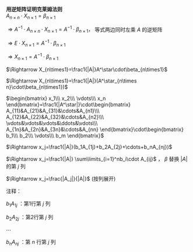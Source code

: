 **用逆矩阵证明克莱姆法则**  
$A_{n\times n}\cdot X_{n\times1}=\beta_{n\times1}$  
  
$\Rightarrow A^{-1}\cdot A_{n\times n}\cdot X_{n\times1}=A^{-1}\cdot\beta_{n\times1}，$ 等式两边同时左乘 $A$ 的逆矩阵  
  
$\Rightarrow E\cdot X_{n\times1}=A^{-1}\cdot\beta_{n\times1}$  
  
$\Rightarrow X_{n\times1}=A^{-1}\cdot\beta_{n\times1}$  
  
$\Rightarrow X_{n\times1}=\frac1{|A|}A^\star\cdot\beta_{n\times1}$  
  
$\Rightarrow X_{n\times1}=\frac1{|A|}(A^\star_{n\times n}\cdot\beta_{n\times1})$  
  
$\begin{bmatrix}  
x_1\\\ x_2\\\ \vdots\\\ x_n  
\end{bmatrix}=\frac1{|A^\star|}\cdot\begin{bmatrix}  
A_{11}&A_{21}&A_{31}&\cdots&A_{n1}\\\  
A_{12}&A_{22}&A_{32}&\cdots&A_{n2}\\\  
\vdots&\vdots&\vdots&\ddots&\vdots\\\  
A_{1n}&A_{2n}&A_{3n}&\cdots&A_{nn}  
\end{bmatrix}\cdot\begin{bmatrix}  
b_1\\\ b_2\\\ \vdots\\\ b_m  
\end{bmatrix}$  
  
$\Rightarrow x_j=\frac1{|A|}(b_1A_{1j}+b_2A_{2j}+\cdots+b_nA_{nj})$  
  
$\Rightarrow x_j=\frac1{|A|}  
\sum\limits_{i=1}^nb_i\cdot A_{ij}$ ， $\beta$ 替换 $|A|$ 的第 $j$ 列  
  
$\Rightarrow x_j=\frac{|A_j|}{|A|}$ (按列展开)  
  
注释：  
  
$b_1A_{1j}$ ：第1行第 $j$ 列  
  
$b_2A_{2j}$ ：第2行第 $j$ 列  
  
$\cdots$  
  
$b_nA_{nj}$ ：第 $n$ 行第 $j$ 列  
